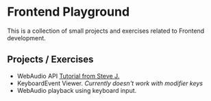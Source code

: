 # Frontend Playground

This is a collection of small projects and exercises related to Frontend development.

## Projects / Exercises
- WebAudio API [Tutorial from Steve J.](http://techblog.stevej.name/2016/04/08/making-music-with-the-webaudio-api-part-1/)
- KeyboardEvent Viewer. _Currently doesn't work with modifier keys_
- WebAudio playback using keyboard input. 
